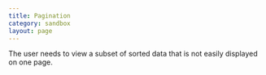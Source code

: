 ```yaml
---
title: Pagination
category: sandbox
layout: page
---
```


The user needs to view a subset of sorted data that is not easily displayed on
one page.
